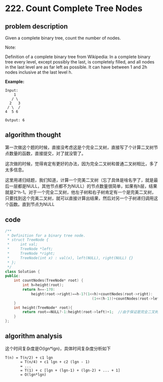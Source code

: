 # 222. Count Complete Tree Nodes

## problem description

Given a complete binary tree, count the number of nodes.

Note:

Definition of a complete binary tree from Wikipedia:
In a complete binary tree every level, except possibly the last, is completely filled, and all nodes in the last level are as far left as possible. It can have between 1 and 2h nodes inclusive at the last level h.

**Example:**

```text
Input: 
    1
   / \
  2   3
 / \  /
4  5 6

Output: 6
```

## algorithm thought

第一次做这个题的时候，直接没考虑这是个完全二叉树，直接写了个计算二叉树节点数量的函数，直接提交，对了就没管了。

这次做的时候，觉得肯定有更好的办法，因为完全二叉树和普通二叉树相比，多了太多信息。

这里用递归结题，我们知道，计算一个完美二叉树（忘了具体是啥名字了，就是最后一层都是NULL，其他节点都不为NULL）的节点数量很简单，如果有h层，结果就是2^h-1。对于一个完全二叉树，他左子树和右子树肯定有一个是完美二叉树，只要找到这个完美二叉树，就可以直接计算出结果，然后对另一个子树递归调用这个函数。直到节点为NULL

## code

```c++
/**
 * Definition for a binary tree node.
 * struct TreeNode {
 *     int val;
 *     TreeNode *left;
 *     TreeNode *right;
 *     TreeNode(int x) : val(x), left(NULL), right(NULL) {}
 * };
 */
class Solution {
public:
    int countNodes(TreeNode* root) {
        int h=height(root);
        return h==-1?0:
            height(root->right)==h-1?(1<<h)+countNodes(root->right):
                                        (1<<(h-1))+countNodes(root->left);
    }
    int height(TreeNode* root){
        return root==NULL?-1:height(root->left)+1;  //由于保证是完全二叉树，所以计算高度直接在左边即可
    }
};
```

## algorithm analysis

这个时间复杂度是O(lgn*lgn)，具体时间复杂度分析如下

```text
T(n) = T(n/2) + c1 lgn
       = T(n/4) + c1 lgn + c2 (lgn - 1)
       = ...
       = T(1) + c [lgn + (lgn-1) + (lgn-2) + ... + 1]
       = O(lgn*lgn)   
```